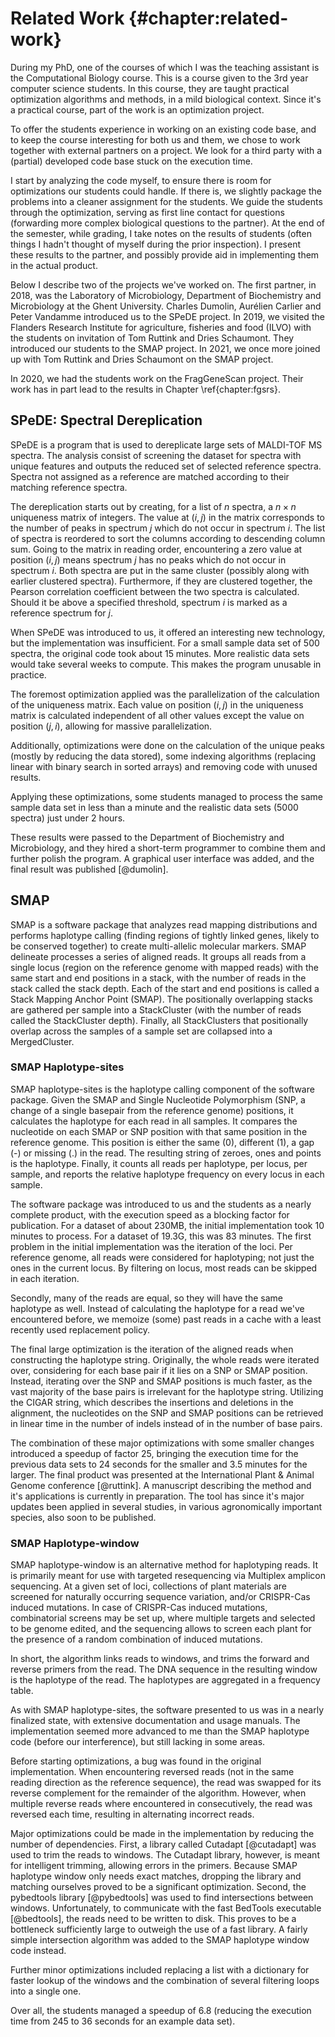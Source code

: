 # Related Work {#chapter:related-work}

During my PhD, one of the courses of which I was the teaching assistant
is the Computational Biology course. This is a course given to the
3rd year computer science students. In this course, they are taught
practical optimization algorithms and methods, in a mild biological
context. Since it's a practical course, part of the work is an
optimization project.

To offer the students experience in working on an existing code base,
and to keep the course interesting for both us and them, we chose to
work together with external partners on a project. We look for a third
party with a (partial) developed code base stuck on the execution time.

I start by analyzing the code myself, to ensure there is room for
optimizations our students could handle. If there is, we slightly
package the problems into a cleaner assignment for the students. We
guide the students through the optimization, serving as first line
contact for questions (forwarding more complex biological questions to
the partner). At the end of the semester, while grading, I take notes on
the results of students (often things I hadn't thought of myself during
the prior inspection). I present these results to the partner, and
possibly provide aid in implementing them in the actual product.

<!-- Carolien 40 -->

Below I describe two of the projects we've worked on. The first partner,
in 2018, was the Laboratory of Microbiology, Department of Biochemistry
and Microbiology at the Ghent University. Charles Dumolin, Aurélien
Carlier and Peter Vandamme introduced us to the SPeDE project. In 2019,
we visited the Flanders Research Institute for agriculture, fisheries
and food (ILVO) with the students on invitation of Tom Ruttink and Dries
Schaumont. They introduced our students to the SMAP project. In 2021,
we once more joined up with Tom Ruttink and Dries Schaumont on the SMAP
project.

In 2020, we had the students work on the FragGeneScan project. Their
work has in part lead to the results in Chapter \ref{chapter:fgsrs}.

## SPeDE: Spectral Dereplication

SPeDE is a program that is used to dereplicate large sets of MALDI-TOF
MS spectra. The analysis consist of screening the dataset for spectra
with unique features and outputs the reduced set of selected reference
spectra. Spectra not assigned as a reference are matched according to
their matching reference spectra.

The dereplication starts out by creating, for a list of $n$ spectra,
a $n \times n$ uniqueness matrix of integers. The value at $(i, j)$ in
the matrix corresponds to the number of peaks in spectrum $j$ which
do not occur in spectrum $i$. The list of spectra is reordered to
sort the columns according to descending column sum. Going to the
matrix in reading order, encountering a zero value at position $(i, j)$
means spectrum $j$ has no peaks which do not occur in spectrum $i$.
Both spectra are put in the same cluster (possibly along with earlier
clustered spectra). Furthermore, if they are clustered together, the
Pearson correlation coefficient between the two spectra is calculated.
Should it be above a specified threshold, spectrum $i$ is marked as a
reference spectrum for $j$.

When SPeDE was introduced to us, it offered an interesting new
technology, but the implementation was insufficient. For a small sample
data set of 500 spectra, the original code took about 15 minutes. More
realistic data sets would take several weeks to compute. This makes the
program unusable in practice.

The foremost optimization applied was the parallelization of the
calculation of the uniqueness matrix. Each value on position $(i,
j)$ in the uniqueness matrix is calculated independent of all other
values except the value on position $(j, i)$, allowing for massive
parallelization.

Additionally, optimizations were done on the calculation of the unique
peaks (mostly by reducing the data stored), some indexing algorithms
(replacing linear with binary search in sorted arrays) and removing code
with unused results.

Applying these optimizations, some students managed to process the same
sample data set in less than a minute and the realistic data sets (5000
spectra) just under 2 hours.

These results were passed to the Department of Biochemistry and
Microbiology, and they hired a short-term programmer to combine them and
further polish the program. A graphical user interface was added, and
the final result was published [@dumolin].

## SMAP

<!-- TODO Carolien 42 -->

SMAP is a software package that analyzes read mapping distributions and
performs haplotype calling (finding regions of tightly linked genes,
likely to be conserved together) to create multi-allelic molecular
markers. SMAP delineate processes a series of aligned reads. It groups
all reads from a single locus (region on the reference genome with
mapped reads) with the same start and end positions in a stack, with
the number of reads in the stack called the stack depth. Each of the
start and end positions is called a Stack Mapping Anchor Point (SMAP).
The positionally overlapping stacks are gathered per sample into a
StackCluster (with the number of reads called the StackCluster depth).
Finally, all StackClusters that positionally overlap across the samples
of a sample set are collapsed into a MergedCluster.

### SMAP Haplotype-sites

SMAP haplotype-sites is the haplotype calling component of the software
package. Given the SMAP and Single Nucleotide Polymorphism (SNP, a
change of a single basepair from the reference genome) positions, it
calculates the haplotype for each read in all samples. It compares the
nucleotide on each SMAP or SNP position with that same position in the
reference genome. This position is either the same (0), different (1), a
gap (-) or missing (.) in the read. The resulting string of zeroes, ones
and points is the haplotype. Finally, it counts all reads per haplotype,
per locus, per sample, and reports the relative haplotype frequency on
every locus in each sample.

<!--
- pagina 38 & 76 (Marzougui & Renders) 
                           Dataset (GB)  Originele   Na optimalisatie Versnelling
4n ind HiPlex PE DOMtetra  0.0572         1m10.329s   0m7.420s         9.4783
4n ind HiPlex PE DOStetra  0.1159         1m09.047s   0m7.222s         9.5606
2n pools HiPlex PE         0.1438         3m13.870s   0m9.312s        20.8194
2n ind HiPlex PE           0.2336        11m18.590s  0m24.987s        27.1577
4n ind GBS PE DOMtetra     1.9           62m44.140s  3m14.171s        19.3857
2n ind GBS PE              3.1           49m15.363s  2m55.788s        16.8121
4n ind GBS PE DOStetra     3.9           61m48.741s  3m17.864s        18.7439
4n pools GBS PE            18.3          68m53.461s  2m59.557s        23.0203
2n pools GBS PE            19.3          83m42.120s  3m28.785s        24.0540
-->

The software package was introduced to us and the students as a nearly
complete product, with the execution speed as a blocking factor for
publication. For a dataset of about 230MB, the initial implementation
took 10 minutes to process. For a dataset of 19.3G, this was 83 minutes.
The first problem in the initial implementation was the iteration of the
loci. Per reference genome, all reads were considered for haplotyping;
not just the ones in the current locus. By filtering on locus, most
reads can be skipped in each iteration.

Secondly, many of the reads are equal, so they will have the same
haplotype as well. Instead of calculating the haplotype for a read we've
encountered before, we memoize (some) past reads in a cache with a least
recently used replacement policy.

The final large optimization is the iteration of the aligned reads
when constructing the haplotype string. Originally, the whole reads
were iterated over, considering for each base pair if it lies on a SNP
or SMAP position. Instead, iterating over the SNP and SMAP positions
is much faster, as the vast majority of the base pairs is irrelevant
for the haplotype string. Utilizing the CIGAR string, which describes
the insertions and deletions in the alignment, the nucleotides on the
SNP and SMAP positions can be retrieved in linear time in the number of
indels instead of in the number of base pairs.

The combination of these major optimizations with some smaller changes
introduced a speedup of factor 25, bringing the execution time for the
previous data sets to 24 seconds for the smaller and 3.5 minutes for
the larger. The final product was presented at the International Plant
& Animal Genome conference [@ruttink]. A manuscript describing the
method and it's applications is currently in preparation. The tool has
since it's major updates been applied in several studies, in various
agronomically important species, also soon to be published.

### SMAP Haplotype-window

SMAP haplotype-window is an alternative method for haplotyping reads.
It is primarily meant for use with targeted resequencing via Multiplex
amplicon sequencing. At a given set of loci, collections of plant
materials are screened for naturally occurring sequence variation,
and/or CRISPR-Cas induced mutations. In case of CRISPR-Cas induced
mutations, combinatorial screens may be set up, where multiple targets
and selected to be genome edited, and the sequencing allows to screen
each plant for the presence of a random combination of induced
mutations.

In short, the algorithm links reads to windows, and trims the forward
and reverse primers from the read. The DNA sequence in the resulting
window is the haplotype of the read. The haplotypes are aggregated in a
frequency table.

As with SMAP haplotype-sites, the software presented to us was in a
nearly finalized state, with extensive documentation and usage manuals.
The implementation seemed more advanced to me than the SMAP haplotype
code (before our interference), but still lacking in some areas.

Before starting optimizations, a bug was found in the original
implementation. When encountering reversed reads (not in the same
reading direction as the reference sequence), the read was swapped for
its reverse complement for the remainder of the algorithm. However, when
multiple reverse reads where encountered in consecutively, the read was
reversed each time, resulting in alternating incorrect reads.

Major optimizations could be made in the implementation by reducing the
number of dependencies. First, a library called Cutadapt [@cutadapt] was
used to trim the reads to windows. The Cutadapt library, however, is
meant for intelligent trimming, allowing errors in the primers. Because
SMAP haplotype window only needs exact matches, dropping the library and
matching ourselves proved to be a significant optimization. Second, the
pybedtools library [@pybedtools] was used to find intersections between
windows. Unfortunately, to communicate with the fast BedTools executable
[@bedtools], the reads need to be written to disk. This proves to be a
bottleneck sufficiently large to outweigh the use of a fast library. A
fairly simple intersection algorithm was added to the SMAP haplotype
window code instead.

Further minor optimizations included replacing a list with a dictionary
for faster lookup of the windows and the combination of several
filtering loops into a single one.

Over all, the students managed a speedup of 6.8 (reducing the execution
time from 245 to 36 seconds for an example data set).
